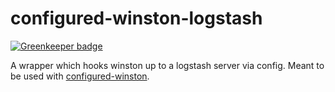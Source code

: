 configured-winston-logstash
===========================

[![Greenkeeper badge](https://badges.greenkeeper.io/gas-buddy/configured-winston-logstash.svg)](https://greenkeeper.io/)

A wrapper which hooks winston up to a logstash server via config. Meant to be used with
[configured-winston](https://github.com/gas-buddy/configured-winston).